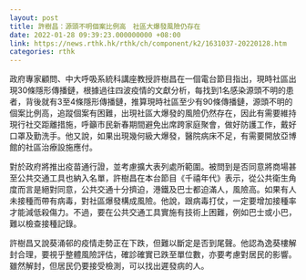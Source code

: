 ```yaml
---
layout: post
title: 許樹昌：源頭不明個案比例高　社區大爆發風險仍存在
date: 2022-01-28 09:39:23.000000000 +08:00
link: https://news.rthk.hk/rthk/ch/component/k2/1631037-20220128.htm
categories: rthk
---
```


政府專家顧問、中大呼吸系統科講座教授許樹昌在一個電台節目指出，現時社區出現30條隱形傳播鏈，根據過往四波疫情的文獻分析，每找到1名感染源頭不明的患者，背後就有3至4條隱形傳播鏈，推算現時社區至少有90條傳播鏈，源頭不明的個案比例高，追蹤個案有困難，出現社區大爆發的風險仍然存在，因此有需要維持現行社交距離措施，呼籲市民新春期間避免出席跨家庭聚會，做好防護工作，戴好口罩及勤洗手。他又說，如果出現幾何級大爆發，醫院病床不足，有需要開放亞博館的社區治療設施應付。

對於政府將推出疫苗通行證，並考慮擴大表列處所範圍。被問到是否同意將商場甚至公共交通工具也納入名單，許樹昌在本台節目《千禧年代》表示，從公共衛生角度而言是絕對同意，公共交通十分擠迫，港鐵及巴士都迫滿人，風險高。如果有人未接種而帶有病毒，對社區爆發構成風險。他說，跟病毒打仗，一定要增加接種率才能減低殺傷力。不過，要在公共交通工具實施有技術上困難，例如巴士或小巴，難以檢查接種記錄。

許樹昌又說葵涌邨的疫情走勢正在下跌，但難以斷定是否到尾聲。他認為逸葵樓解封合理，要視乎整體風險評估，確診確實已跌至單位數，亦要考慮對居民的影響。雖然解封，但居民仍要接受檢測，可以找出遲發病的人。
